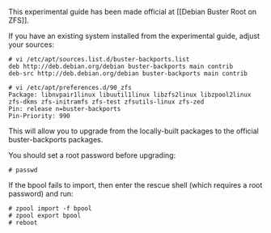 This experimental guide has been made official at [[Debian Buster Root on ZFS]].

If you have an existing system installed from the experimental guide, adjust your sources:

    # vi /etc/apt/sources.list.d/buster-backports.list
    deb http://deb.debian.org/debian buster-backports main contrib
    deb-src http://deb.debian.org/debian buster-backports main contrib
    
    # vi /etc/apt/preferences.d/90_zfs
    Package: libnvpair1linux libuutil1linux libzfs2linux libzpool2linux zfs-dkms zfs-initramfs zfs-test zfsutils-linux zfs-zed
    Pin: release n=buster-backports
    Pin-Priority: 990

This will allow you to upgrade from the locally-built packages to the official buster-backports packages.

You should set a root password before upgrading:

    # passwd

If the bpool fails to import, then enter the rescue shell (which requires a root password) and run:

    # zpool import -f bpool
    # zpool export bpool
    # reboot
